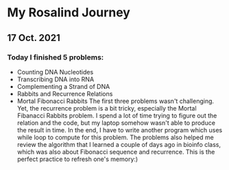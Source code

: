 # My Rosalind Journey
## 17 Oct. 2021
### Today I finished 5 problems:
- Counting DNA Nucleotides
- Transcribing DNA into RNA
- Complementing a Strand of DNA
- Rabbits and Recurrence Relations
- Mortal Fibonacci Rabbits
The first three problems wasn't challenging. Yet, the recurrence problem is a bit tricky, especially the Mortal Fibanacci Rabbits problem. I spend a lot of time trying to figure out the relation and the code, but my laptop somehow wasn't able to produce the result in time. In the end, I have to write another program which uses while loop to compute for this problem.
The problems also helped me review the algorithm that I learned a couple of days ago in bioinfo class, which was also about Fibonacci sequence and recurrence. This is the perfect practice to refresh one's memory:)